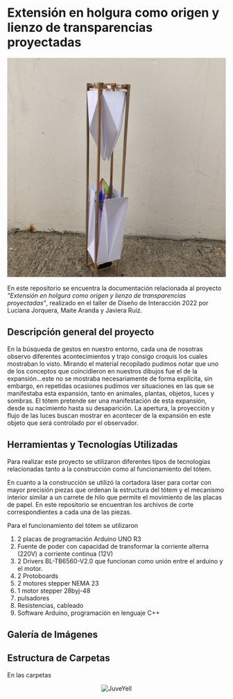 # Extensión en holgura como origen y lienzo de transparencias proyectadas

![Foto Representativa del Proyecto](imagenes/600px-Maqueta3c2mjltdi.jfif)


En este repositorio se encuentra la documentación relacionada al proyecto *"Extensión en holgura como origen y lienzo de transparencias proyectadas"*, realizado en el taller de Diseño de Interacción 2022 por Luciana Jorquera, Maite Aranda y Javiera Ruiz. 

## Descripción general del proyecto
En la búsqueda de gestos en nuestro entorno, cada una de nosotras observo diferentes acontecimientos y trajo consigo croquis los cuales mostraban lo visto. Mirando el material recopilado pudimos notar que uno de los conceptos que coincidieron en nuestros dibujos fue el de la expansión…este no se mostraba necesariamente de forma explícita, sin embargo, en repetidas ocasiones pudimos ver situaciones en las que se manifestaba esta expansión, tanto en animales, plantas, objetos, luces y sombras.
El tótem pretende ser una manifestación de esta expansión, desde su nacimiento hasta su desaparición. La apertura, la proyección y flujo de las luces buscan mostrar en acontecer de la expansión en este objeto que será controlado por el observador.

## Herramientas y Tecnologías Utilizadas
Para realizar este proyecto se utilizaron diferentes tipos de tecnologías relacionadas tanto a la construcción como al funcionamiento del tótem.

En cuanto a la construcción se utilizó la cortadora láser para cortar con mayor precisión piezas que ordenan la estructura del tótem y el mecanismo interior similar a un carrete de hilo que permite el movimiento de las placas de papel.  En este repositorio se encuentran los archivos de corte correspondientes a cada una de las piezas. 

Para el funcionamiento del tótem se utilizaron 
1. 2 placas de programación Arduino UNO R3
2. Fuente de poder con capacidad de transformar la corriente alterna (220V) a corriente continua (12V)
3. 2 Drivers BL-TB6560-V2.0 que funcionan como unión entre el arduino y el motor.
4. 2 Protoboards
5. 2 motores stepper NEMA 23
6. 1 motor stepper 28byj-48 
7. pulsadores
8. Resistencias, cableado
9. Software Arduino, programación en lenguaje C++

## Galería de Imágenes

## Estructura de Carpetas
 
 En las carpetas


 <div>
<p style = 'text-align:center;'>
<img src="https://pbs.twimg.com/media/EiAAHfoU4AADis4?format=jpg&name=small" alt="JuveYell" width="300px">
</p>
</div>
